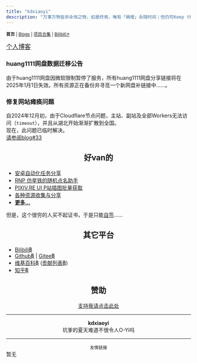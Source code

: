 ```yaml
---
title: "kdxiaoyi"
description: "万事万物皆非永恒之物，如是终焉，唯有「熵增」永随时间；但仍可Keep the spirit of Touching 𝕏."
---
```

<small id="old_menu"><b>首页</b> | <a href="/blogs">Blogs</a> | <a href="/Project">项目合集</a> | <a href="https://space.bilibili.com/1987247870">Bilibili↗</a></small>

<!--## <center>公告</center><br>
现在主副站都已统一使用SoberJS提供的Material Design UI<br>
基于客户端的实时重绘UI，值得拥有。

---
[检索此站点](/search.html)<br>-->
<big>[个人博客](/blogs/index)</big>

### huang1111网盘数据迁移公告
由于huang1111网盘因微软限制暂停了服务，所有huang1111网盘分享链接将在2025年1月1日失效。所有资源正在备份并寻觅一个新网盘补链接中……。

### 修复网站瘫痪问题
自2024年12月初，由于Cloudflare节点问题，主站、副站及全部Workers无法访问（`timeout`），并且从湖北开始渐渐扩散到全国。<br>
现在，此问题已临时解决。<br>
[请参阅blog#33](/blogs/2024/33)

## <center>好van的</center>
* [安卓自动化任务分享](/autotasklist)
* [RNP 仿星铁的随机点名助手](https://github.com/kdxhub/random_name_picker)
* [PIXIV.RE UI P站插图批量获取](/pixiv.re_ui)
* [各种资源收集与分享](/resource-share)
* **[更多…](/Project/)**

但是，这个很穷的人买不起证书，于是只能[自签](https://pan.huang1111.cn/s/KBDVCY)……

## <center>其它平台</center>
* [Bilibili฿](//space.bilibili.com/1987247870)
* [Github฿](//github.com/kdxhub) \| [Gitee฿](//gitee.com/kdxiaoyi)
* [维基百科฿](https://zh.m.wikipedia.org/wiki/User:Kdxiaoyi) ([贡献列表฿](https://zh.m.wikipedia.org/wiki/Special:%E7%94%A8%E6%88%B7%E8%B4%A1%E7%8C%AE/Kdxiaoyi))
* [知乎฿](//www.zhihu.com/people/kdxiaoyi)

## <center>赞助</center>
<a href="/sponsor"><center>支持我请点击此处</center></a>

---
<center><strong>kdxiaoyi</strong></center>
<center>坑爹的夏天难道不很令人O-Yi吗</center>

---
<small><center>友情链接</center></small>
暂无

<div id="mdRender_config" data-sideship-hide="0"></div>
<script src="https://rs.kdxiaoyi.top/res/scripts/js/sober@1.0.6.min.js"></script><script src="https://kdxiaoyi.top/pmd.js"></script><script src="https://rs.kdxiaoyi.top/res/scripts/js/pmd-reRender.min.js"></script>